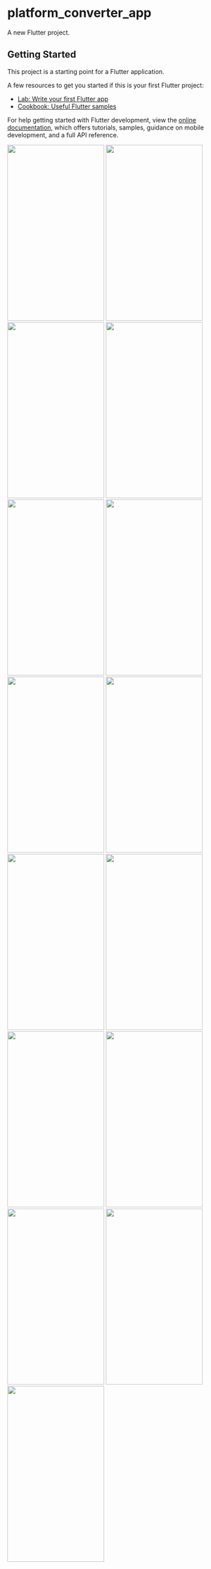 # platform_converter_app

A new Flutter project.

## Getting Started

This project is a starting point for a Flutter application.

A few resources to get you started if this is your first Flutter project:

- [Lab: Write your first Flutter app](https://docs.flutter.dev/get-started/codelab)
- [Cookbook: Useful Flutter samples](https://docs.flutter.dev/cookbook)

For help getting started with Flutter development, view the
[online documentation](https://docs.flutter.dev/), which offers tutorials,
samples, guidance on mobile development, and a full API reference.

<p> 
<img src ="https://github.com/vkachhadiya25/platform_app/assets/131163362/9c7a392b-caed-4393-9f48-541a90ff3e97" height = "400" width = "220" >
<img src ="https://github.com/vkachhadiya25/platform_app/assets/131163362/4297f26d-54e1-49ba-9de9-91a21e040429" height = "400" width = "220" >
<img src ="https://github.com/vkachhadiya25/platform_app/assets/131163362/82d2c330-4ae6-47ca-8528-d13e5bec390a" height = "400" width = "220" >
<img src ="https://github.com/vkachhadiya25/platform_app/assets/131163362/20374c97-73ab-40a0-b777-a9c843c77370" height = "400" width = "220" >
<img src ="https://github.com/vkachhadiya25/platform_app/assets/131163362/1db8bf89-9cb4-4cde-8e17-c810645fb690" height = "400" width = "220" >
<img src ="https://github.com/vkachhadiya25/platform_app/assets/131163362/a15ed3d1-1ff9-42a4-9abe-332568cefd2f" height = "400" width = "220" >
<img src ="https://github.com/vkachhadiya25/platform_app/assets/131163362/3a842a0e-6286-4d70-905c-673d896fc2b7" height = "400" width = "220" >
<img src ="https://github.com/vkachhadiya25/platform_app/assets/131163362/76670e93-b4c9-46ce-a960-86e346274236" height = "400" width = "220" >
<img src ="https://github.com/vkachhadiya25/platform_app/assets/131163362/227a645a-1365-4036-b96a-1ad41e805cca" height = "400" width = "220" >
<img src ="https://github.com/vkachhadiya25/platform_app/assets/131163362/e64aba14-20e1-4eb3-82d5-cc6c125ab245" height = "400" width = "220" >
<img src ="https://github.com/vkachhadiya25/platform_app/assets/131163362/d4c830ff-11f9-40e6-a599-f387411a9217" height = "400" width = "220" >
<img src ="https://github.com/vkachhadiya25/platform_app/assets/131163362/89709eac-c326-4f14-aec0-b263a2c636f2" height = "400" width = "220" >
<img src ="https://github.com/vkachhadiya25/platform_app/assets/131163362/cc24482b-8759-4b35-904c-b38b484a296f" height = "400" width = "220" >
<img src ="https://github.com/vkachhadiya25/platform_app/assets/131163362/1cf6fbac-25f5-4190-9ac0-b5127ebc194f" height = "400" width = "220" >
<img src ="https://github.com/vkachhadiya25/platform_app/assets/131163362/22d8f005-069f-4f9f-b131-44b8fdb2b523" height = "400" width = "220" >

 </p>
